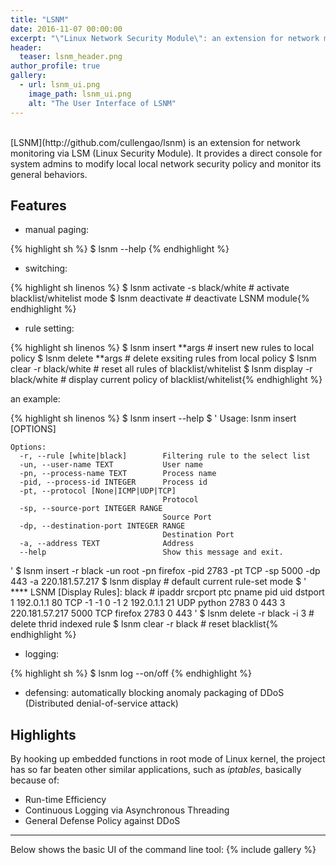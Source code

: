 ```yaml
---
title: "LSNM"
date: 2016-11-07 00:00:00
excerpt: "\"Linux Network Security Module\": an extension for network monitoring via LSM."
header:
  teaser: lsnm_header.png
author_profile: true
gallery:
  - url: lsnm_ui.png
    image_path: lsnm_ui.png
    alt: "The User Interface of LSNM"
---
```


<br>
[LSNM](http://github.com/cullengao/lsnm) is an extension for network monitoring via LSM (Linux Security Module). It provides a direct console for system admins to modify local local network security policy and monitor its general behaviors.

## Features
+ manual paging:

{% highlight sh %}
$ lsnm <command> --help
{% endhighlight %}

+ switching:

{% highlight sh linenos %}
$ lsnm activate -s black/white # activate blacklist/whitelist mode
$ lsnm deactivate # deactivate LSNM module{% endhighlight %}

+ rule setting:

{% highlight sh linenos %}
$ lsnm insert **args # insert new rules to local policy
$ lsnm delete **args # delete exsiting rules from local policy
$ lsnm clear -r black/white # reset all rules of blacklist/whitelist
$ lsnm display -r black/white # display current policy of blacklist/whitelist{% endhighlight %}

an example:

{% highlight sh linenos %}
$ lsnm insert --help
$ '
    Usage: lsnm insert [OPTIONS]

    Options:
      -r, --rule [white|black]        Filtering rule to the select list
      -un, --user-name TEXT           User name
      -pn, --process-name TEXT        Process name
      -pid, --process-id INTEGER      Process id
      -pt, --protocol [None|ICMP|UDP|TCP]
                                      Protocol
      -sp, --source-port INTEGER RANGE
                                      Source Port
      -dp, --destination-port INTEGER RANGE
                                      Destination Port
      -a, --address TEXT              Address
      --help                          Show this message and exit.
  '
$ lsnm insert -r black -un root -pn firefox -pid 2783 -pt TCP -sp 5000 -dp 443 -a 220.181.57.217
$ lsnm display # default current rule-set mode
$ '
    **** LSNM [Display Rules]: black
    # ipaddr            srcport     ptc     pname       pid     uid     dstport
    1 192.0.1.1         80          TCP     -1          -1      0       -1
    2 192.0.1.1         21          UDP     python      2783    0       443
    3 220.181.57.217    5000        TCP     firefox     2783    0       443
  '
$ lsnm delete -r black -i 3 # delete thrid indexed rule
$ lsnm clear -r black # reset blacklist{% endhighlight %}

+ logging:

{% highlight sh %}
$ lsnm log --on/off
{% endhighlight %}

+ defensing: automatically blocking anomaly packaging of DDoS (Distributed denial-of-service attack)

## Highlights
By hooking up embedded functions in root mode of Linux kernel, the project has so far beaten other similar applications, such as *iptables*, basically because of:

+ Run-time Efficiency
+ Continuous Logging via Asynchronous Threading
+ General Defense Policy against DDoS

---

Below shows the basic UI of the command line tool:
{% include gallery %}
